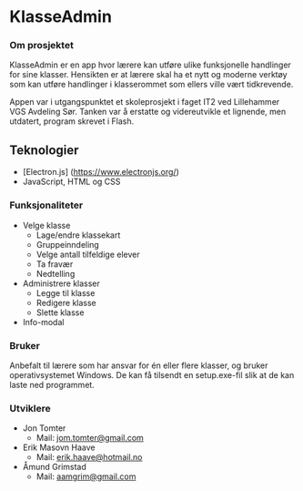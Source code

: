# KlasseAdmin

### Om prosjektet
KlasseAdmin er en app hvor lærere kan utføre ulike funksjonelle handlinger for sine klasser.
Hensikten er at lærere skal ha et nytt og moderne verktøy som kan utføre handlinger
i klasserommet som ellers ville vært tidkrevende. 

Appen var i utgangspunktet et skoleprosjekt i faget IT2 ved Lillehammer VGS Avdeling Sør. Tanken var å erstatte og videreutvikle et lignende, men utdatert, program skrevet i Flash.


## Teknologier
- [Electron.js] (https://www.electronjs.org/)
- JavaScript, HTML og CSS

### Funksjonaliteter
- Velge klasse
  - Lage/endre klassekart
  - Gruppeinndeling
  - Velge antall tilfeldige elever
  - Ta fravær
  - Nedtelling
- Administrere klasser
  - Legge til klasse
  - Redigere klasse
  - Slette klasse
- Info-modal

### Bruker
Anbefalt til lærere som har ansvar for én eller flere klasser, og bruker operativsystemet Windows.
De kan få tilsendt en setup.exe-fil slik at de kan laste ned programmet.

### Utviklere
- Jon Tomter
  - Mail: jom.tomter@gmail.com
- Erik Masovn Haave
  - Mail: erik.haave@hotmail.no
- Åmund Grimstad
  - Mail: aamgrim@gmail.com 
